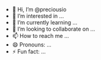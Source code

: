 - 👋 Hi, I’m @preciousio
- 👀 I’m interested in ...
- 🌱 I’m currently learning ...
- 💞️ I’m looking to collaborate on ...
- 📫 How to reach me ...
- 😄 Pronouns: ...
- ⚡ Fun fact: ...

<!---
preciousio/preciousio is a ✨ special ✨ repository because its `README.md` (this file) appears on your GitHub profile.
You can click the Preview link to take a look at your changes.
--->
